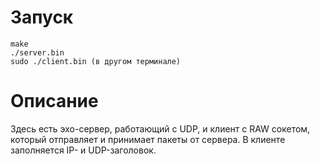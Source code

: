 # Запуск
```
make
./server.bin
sudo ./client.bin (в другом терминале)
```

# Описание
Здесь есть эхо-сервер, работающий с UDP, и клиент с RAW сокетом, который отправляет и принимает пакеты от сервера. В клиенте заполняется IP- и UDP-заголовок.
